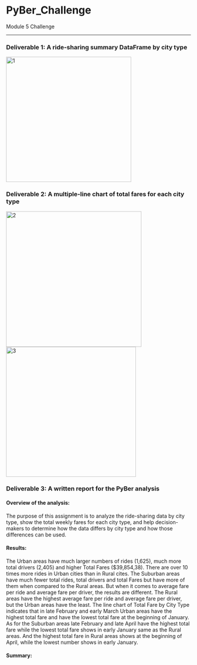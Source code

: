 # PyBer_Challenge
Module 5 Challenge

---

### Deliverable 1: A ride-sharing summary DataFrame by city type
<img width="341" alt="1" src="https://user-images.githubusercontent.com/86527347/128647018-e199d990-e678-45c2-802a-9173bc11f3b1.png">

### Deliverable 2: A multiple-line chart of total fares for each city type
<img width="369" alt="2" src="https://user-images.githubusercontent.com/86527347/128647019-72bba345-ea2f-4436-9e1b-f95da0526628.png">
<img width="354" alt="3" src="https://user-images.githubusercontent.com/86527347/128647017-e2c60c01-d669-419b-af45-6be11cf6ee20.png">

### Deliverable 3: A written report for the PyBer analysis

#### Overview of the analysis: 
The purpose of this assignment is to analyze the ride-sharing data by city type, show the total weekly fares for each city type, and help decision-makers to determine how the data differs by city type and how those differences can be used.

#### Results: 
The Urban areas have much larger numbers of rides (1,625), much more total drivers (2,405) and higher Total Fares ($39,854,38). There are over 10 times more rides in Urban cities than in Rural cites. The Suburban areas have much fewer total rides, total drivers and total Fares but have more of them when compared to the Rural areas. But when it comes to average fare per ride and average fare per driver, the results are different. The Rural areas have the highest average fare per ride and average fare per driver, but the Urban areas have the least. 
The line chart of Total Fare by City Type indicates that in late February and early March Urban areas have the highest total fare and have the lowest total fare at the beginning of January. As for the Suburban areas late February and late April have the highest total fare while the lowest total fare shows in early January same as the Rural areas. And the highest total fare in Rural areas shows at the beginning of April, while the lowest number shows in early January. 

#### Summary: 
